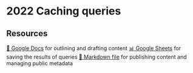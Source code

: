 # 2022 Caching queries

<!--
  This directory contains all of the 2022 Caching chapter queries.

  Each query should have a corresponding `metric_name.sql` file.
  Note that readers are linked to this directory, so try to make the SQL file names descriptive for easy browsing.

  Analysts: if helpful, you can use this README to give additional info about the queries.
-->

## Resources

[📄 Google Docs][~google-doc] for outlining and drafting content
[📊 Google Sheets][~google-sheets] for saving the results of queries
[📝 Markdown file][~chapter-markdown] for publishing content and managing public metadata

[~google-doc]: https://docs.google.com/document/d/1mLG--jMsvP85L02ft5o3_BhbHwy_pDejl-7FH95RH4I/edit?usp=sharing
[~google-sheets]: https://docs.google.com/spreadsheets/d/16wQoA9ZciYkdW65RfR6CuW9H8TdMTQjhLuTSvVlN_rs/edit?usp=sharing
[~chapter-markdown]: https://github.com/HTTPArchive/almanac.httparchive.org/tree/main/src/content/en/2022/caching.md